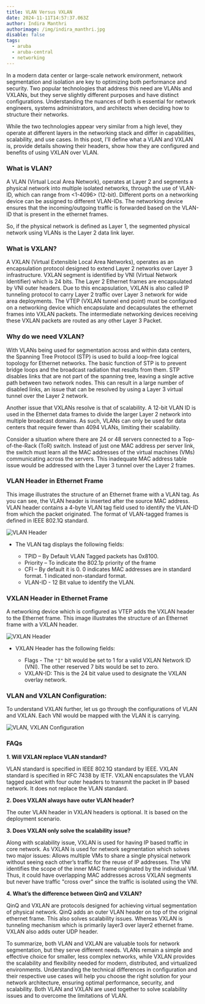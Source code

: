 ```yaml
---
title: VLAN Versus VXLAN
date: 2024-11-11T14:57:37.063Z
author: Indira Manthri
authorimage: /img/indira_manthri.jpg
disable: false
tags:
  - aruba
  - aruba-central
  - networking
---
```

In a modern data center or large-scale network environment, network segmentation and isolation are key to optimizing both performance and security. Two popular technologies that address this need are VLANs and VXLANs, but they serve slightly different purposes and have distinct configurations. Understanding the nuances of both is essential for network engineers, systems administrators, and architects when deciding how to structure their networks.

While the two technologies appear very similar from a high level, they operate at different layers in the networking stack and differ in capabilities, scalability, and use cases. In this post, I'll define what a VLAN and VXLAN is, provide details showing their headers, show how they are configured and benefits of using VXLAN over VLAN. 

### What is VLAN?

A VLAN (Virtual Local Area Network), operates at Layer 2 and segments a physical network into multiple isolated networks, through the use of VLAN-ID, which can range from <1-4096> (12-bit). Different ports on a networking device can be assigned to different VLAN-IDs. The networking device ensures that the incoming/outgoing traffic is forwarded based on the VLAN-ID that is present in the ethernet frames.

So, if the physical network is defined as Layer 1, the segmented physical network using VLANs is the Layer 2 data link layer.

### What is VXLAN?

A VXLAN (Virtual Extensible Local Area Networks),  operates as an encapsulation protocol designed to extend Layer 2 networks over Layer 3 infrastructure. VXLAN segment is identified by VNI (Virtual Network Identifier) which is 24 bits. The Layer 2 Ethernet frames are encapsulated by VNI outer headers. Due to this encapsulation, VXLAN is also called IP tunneling protocol to carry Layer 2 traffic over Layer 3 network for wide area deployments. The VTEP (VXLAN tunnel end point) must be configured on a networking device which encapsulate and decapsulates the ethernet frames into VXLAN packets. The intermediate networking devices receiving these VXLAN packets are routed as any other Layer 3 Packet. 

### Why do we need VXLAN?

With VLANs being used for segmentation across and within data centers, the Spanning Tree Protocol (STP) is used to build a loop-free logical topology for Ethernet networks. The basic function of STP is to prevent bridge loops and the broadcast radiation that results from them. STP disables links that are not part of the spanning tree, leaving a single active path between two network nodes. This can result in a large number of disabled links, an issue that can be resolved by using a Layer 3 virtual tunnel over the Layer 2 network.

Another issue that VXLANs resolve is that of scalability. A 12-bit VLAN ID is used in the Ethernet data frames to divide the larger Layer 2 network into multiple broadcast domains. As such, VLANs can only be used for data centers that require fewer than 4094 VLANs, limiting their scalability.

Consider a situation where there are 24 or 48 servers connected to a Top-of-the-Rack (ToR) switch. Instead of just one MAC address per server link, the switch must learn all the MAC addresses of the virtual machines (VMs) communicating across the servers. This inadequate MAC address table issue would be addressed with the Layer 3 tunnel over the Layer 2 frames.  

### VLAN Header in Ethernet Frame

This image illustrates the structure of an Ethernet frame with a VLAN tag. As you can see, the VLAN header is inserted after the source MAC address. VLAN header contains a 4-byte VLAN tag field used to identify the VLAN-ID from which the packet originated. The format of VLAN-tagged frames is defined in IEEE 802.1Q standard.

![VLAN Header](/img/picture1.png "VLAN Header")

* The VLAN tag displays the following fields:

  * TPID – By Default VLAN Tagged packets has 0x8100.
  * Priority – To indicate the 802.1p priority of the frame
  * CFI – By default it is 0. 0 indicates MAC addresses are in standard format. 1 indicated non-standard format.
  * VLAN-ID - 12 Bit value to identify the VLAN.

### VXLAN Header in Ethernet Frame

A networking device which is configured as VTEP adds the VXLAN header to the Ethernet frame. This image illustrates the structure of an Ethernet frame with a VXLAN header. 

![VXLAN Header](/img/picture2.png "VXLAN Header")

* VXLAN Header has the following fields:

  * Flags -  The `"I"` bit would be set to 1 for a valid VXLAN Network ID (VNI).  The other reserved 7 bits would be set to zero.
  * VXLAN-ID: This is the 24 bit value used to designate the VXLAN overlay network.

### VLAN and VXLAN Configuration:

To understand VXLAN further, let us go through the configurations of VLAN and VXLAN. 
Each VNI would be mapped with the VLAN it is carrying.

![VLAN, VXLAN Configuration](/img/picture3.png "VLAN, VXLAN Configuration")

### FAQs

**1. Will VXLAN replace VLAN standard?**

VLAN standard is specified in IEEE 802.1Q standard by IEEE.
VXLAN standard is specified in RFC 7438 by IETF.
VXLAN encapsulates the VLAN tagged packet with four outer headers to transmit the packet in IP based network. It does not replace the VLAN standard.

**2. Does VXLAN always have outer VLAN header?**

The outer VLAN header in VXLAN headers is optional. It is based on the deployment scenario.

**3. Does VXLAN only solve the scalability issue?** 

Along with scalability issue, VXLAN is used for having IP based traffic in core network. 
As VXLAN is used for network segmentation which solves two major issues:
Allows multiple VMs to share a single physical network without seeing each other’s traffic for the reuse of IP addresses.
The VNI identifies the scope of the inner MAC frame originated by the individual VM.  Thus, it could have overlapping MAC addresses across VXLAN segments but never have traffic "cross over" since the traffic is isolated using the VNI.

**4. What’s the difference between QinQ and VXLAN?**

QinQ and VXLAN are protocols designed for achieving virtual segmentation of physical network. QinQ adds an outer VLAN header on top of the original ethernet frame. This also solves scalability issues.
Whereas VXLAN is tunneling mechanism which is primarily layer3 over layer2 ethernet frame. VXLAN also adds outer UDP header.

To summarize, both VLAN and VXLAN are valuable tools for network segmentation, but they serve different needs. VLANs remain a simple and effective choice for smaller, less complex networks, while VXLAN provides the scalability and flexibility needed for modern, distributed, and virtualized environments. Understanding the technical differences in configuration and their respective use cases will help you choose the right solution for your network architecture, ensuring optimal performance, security, and scalability. Both VLAN and VXLAN are used together to solve scalability issues and to overcome the limitations of VLAN.